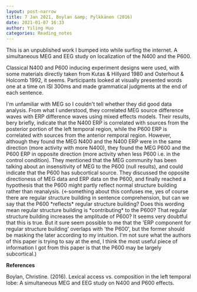 ```yaml
---
layout: post-narrow
title: 7 Jan 2021, Boylan &amp; Pylkkänen (2016)
date: 2021-01-07 16:33
author: Yiling Huo
categories: Reading_notes
---
```

<!-- wp:paragraph -->
<p>This is an unpublished work I bumped into while surfing the internet. A simultaneous MEG and EEG study on localization of the N400 and the P600.</p>
<!-- /wp:paragraph -->

<!-- wp:paragraph -->
<p>Classical N400 and P600 inducing experiment designs were used, with some materials directly taken from Kutas &amp; Hillyard 1980 and Osterhout &amp; Holcomb 1992, it seems. Participants looked at visually presented words one at a time on ISI 300ms and made grammatical judgments at the end of each sentence. </p>
<!-- /wp:paragraph -->

<!-- wp:paragraph -->
<p>I'm unfamiliar with MEG so I couldn't tell whether they did good data analysis. From what I understood, they correlated MEG source difference waves with ERP difference waves using mixed effects models. Their results, bery briefly, indicate that the N400 ERP is correlated with sources from the posterior portion of the left temporal region, while the P600 ERP is correlated with sources from the anterior remporal region. However, although they found the MEG N400 and the N400 ERP were in the same direction (more activity with more N400), they found the MEG P600 and the P600 ERP in opposite direction (more activity when less P600 i.e. in the control condition). They mentioned that the MEG community has been talking about an insensitivity of MEG to the P600 (null results), and could indicate that the P600 has subcortical source. They discussed the opposite directioness of MEG data and ERP data on the P600, and finally reached a hypothesis that the P600 might partly reflect normal structure building rather than reanalysis. (←something about this confuses me, yes of course there are regular structure building in sentence comprehension, but can we say that the P600 *reflects* regular structure building? Does this wording mean regular structure building is *contributing* to the P600? That regular structure building increases the amplitude of P600? It seems very doubtful that this is true. But it sure seem possible to me that the 'ERP component for regular structure building' overlaps with 'the P600', but the former should be masking the later according to my intuition. I'm not sure what the authors of this paper is trying to say at the end, I think the most useful piece of information I got from this paper is that the P600 may be largely subcortical.)</p>
<!-- /wp:paragraph -->

<!-- wp:paragraph -->
<p><strong>References</strong></p>
<!-- /wp:paragraph -->

<!-- wp:paragraph -->
<p>Boylan, Christine. (2016). Lexical access vs. composition in the left temporal lobe: A simultaneous MEG and EEG study on N400 and P600 effects.</p>
<!-- /wp:paragraph -->
